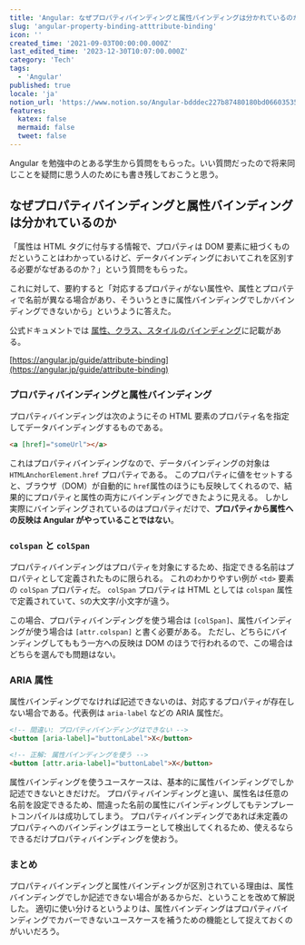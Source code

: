 ```yaml
---
title: 'Angular: なぜプロパティバインディングと属性バインディングは分かれているのか'
slug: 'angular-property-binding-atttribute-binding'
icon: ''
created_time: '2021-09-03T00:00:00.000Z'
last_edited_time: '2023-12-30T10:07:00.000Z'
category: 'Tech'
tags:
  - 'Angular'
published: true
locale: 'ja'
notion_url: 'https://www.notion.so/Angular-bdddec227b87480180bd0660353509c9'
features:
  katex: false
  mermaid: false
  tweet: false
---
```


Angular を勉強中のとある学生から質問をもらった。いい質問だったので将来同じことを疑問に思う人のためにも書き残しておこうと思う。

## なぜプロパティバインディングと属性バインディングは分かれているのか

「属性は HTML タグに付与する情報で、プロパティは DOM 要素に紐づくものだということはわかっているけど、データバインディングにおいてこれを区別する必要がなぜあるのか？」という質問をもらった。

これに対して、要約すると「対応するプロパティがない属性や、属性とプロパティで名前が異なる場合があり、そういうときに属性バインディングでしかバインディングできないから」というように答えた。

公式ドキュメントでは [属性、クラス、スタイルのバインディング](https://angular.jp/guide/attribute-binding)に記載がある。

[https://angular.jp/guide/attribute-binding](https://angular.jp/guide/attribute-binding)

### プロパティバインディングと属性バインディング

プロパティバインディングは次のようにその HTML 要素のプロパティ名を指定してデータバインディングするものである。

```html
<a [href]="someUrl"></a>
```

これはプロパティバインディングなので、データバインディングの対象は `HTMLAnchorElement.href` プロパティである。 このプロパティに値をセットすると、ブラウザ（DOM）が自動的に `href`属性のほうにも反映してくれるので、結果的にプロパティと属性の両方にバインディングできたように見える。 しかし実際にバインディングされているのはプロパティだけで、**プロパティから属性への反映は Angular がやっていることではない**。

### `colspan` と `colSpan`

プロパティバインディングはプロパティを対象にするため、指定できる名前はプロパティとして定義されたものに限られる。 これのわかりやすい例が `<td>` 要素の `colSpan` プロパティだ。 `colSpan` プロパティは HTML としては `colspan` 属性で定義されていて、`S`の大文字/小文字が違う。

この場合、プロパティバインディングを使う場合は `[colSpan]`、属性バインディングが使う場合は `[attr.colspan]` と書く必要がある。 ただし、どちらにバインディングしてももう一方への反映は DOM のほうで行われるので、この場合はどちらを選んでも問題はない。

### ARIA 属性

属性バインディングでなければ記述できないのは、対応するプロパティが存在しない場合である。代表例は `aria-label` などの ARIA 属性だ。

```html
<!-- 間違い: プロパティバインディングはできない -->
<button [aria-label]="buttonLabel">X</button>

<!-- 正解: 属性バインディングを使う -->
<button [attr.aria-label]="buttonLabel">X</button>
```

属性バインディングを使うユースケースは、基本的に属性バインディングでしか記述できないときだけだ。 プロパティバインディングと違い、属性名は任意の名前を設定できるため、間違った名前の属性にバインディングしてもテンプレートコンパイルは成功してしまう。 プロパティバインディングであれば未定義のプロパティへのバインディングはエラーとして検出してくれるため、使えるならできるだけプロパティバインディングを使おう。

### まとめ

プロパティバインディングと属性バインディングが区別されている理由は、属性バインディングでしか記述できない場合があるからだ、ということを改めて解説した。 適切に使い分けるというよりは、属性バインディングはプロパティバインディングでカバーできないユースケースを補うための機能として捉えておくのがいいだろう。
